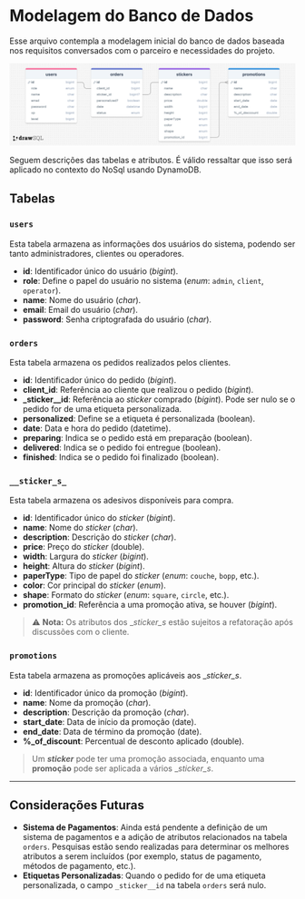 # Modelagem do Banco de Dados

Esse arquivo contempla a modelagem inicial do banco de dados baseada nos requisitos conversados com o parceiro e necessidades do projeto.

![Modelagem do banco de dados](<../static/img/modelagem_banco_de_dados.png>)

Seguem descrições das tabelas e atributos. É válido ressaltar que isso será aplicado no contexto do NoSql usando DynamoDB.

## Tabelas

### `users`
Esta tabela armazena as informações dos usuários do sistema, podendo ser tanto administradores, clientes ou operadores.

- **id**: Identificador único do usuário (_bigint_).
- **role**: Define o papel do usuário no sistema (_enum_: `admin`, `client`, `operator`).
- **name**: Nome do usuário (_char_).
- **email**: Email do usuário (_char_).
- **password**: Senha criptografada do usuário (_char_).

### `orders`
Esta tabela armazena os pedidos realizados pelos clientes.

- **id**: Identificador único do pedido (_bigint_).
- **client_id**: Referência ao cliente que realizou o pedido (_bigint_).
- **_sticker__id**: Referência ao _sticker_ comprado (_bigint_). Pode ser nulo se o pedido for de uma etiqueta personalizada.
- **personalized**: Define se a etiqueta é personalizada (boolean).
- **date**: Data e hora do pedido (datetime).
- **preparing**: Indica se o pedido está em preparação (boolean).
- **delivered**: Indica se o pedido foi entregue (boolean).
- **finished**: Indica se o pedido foi finalizado (boolean).

### `__sticker_s_`
Esta tabela armazena os adesivos disponíveis para compra.

- **id**: Identificador único do _sticker_ (_bigint_).
- **name**: Nome do _sticker_ (_char_).
- **description**: Descrição do _sticker_ (_char_).
- **price**: Preço do _sticker_ (double).
- **width**: Largura do _sticker_ (_bigint_).
- **height**: Altura do _sticker_ (_bigint_).
- **paperType**: Tipo de papel do _sticker_ (_enum_: `couche`, `bopp`, etc.).
- **color**: Cor principal do _sticker_ (_enum_).
- **shape**: Formato do _sticker_ (_enum_: `square`, `circle`, etc.).
- **promotion_id**: Referência a uma promoção ativa, se houver (_bigint_).

> ⚠️ **Nota:** Os atributos dos __sticker_s_ estão sujeitos a refatoração após discussões com o cliente.

### `promotions`
Esta tabela armazena as promoções aplicáveis aos __sticker_s_.

- **id**: Identificador único da promoção (_bigint_).
- **name**: Nome da promoção (_char_).
- **description**: Descrição da promoção (_char_).
- **start_date**: Data de início da promoção (date).
- **end_date**: Data de término da promoção (date).
- **%_of_discount**: Percentual de desconto aplicado (double).

> Um **_sticker_** pode ter uma promoção associada, enquanto uma **promoção** pode ser aplicada a vários __sticker_s_.

---

## Considerações Futuras

- **Sistema de Pagamentos**: Ainda está pendente a definição de um sistema de pagamentos e a adição de atributos relacionados na tabela `orders`. Pesquisas estão sendo realizadas para determinar os melhores atributos a serem incluídos (por exemplo, status de pagamento, métodos de pagamento, etc.).
- **Etiquetas Personalizadas**: Quando o pedido for de uma etiqueta personalizada, o campo `_sticker__id` na tabela `orders` será nulo.
